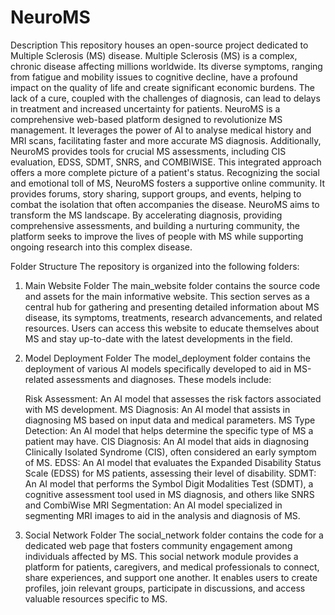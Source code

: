 # NeuroMS

Description
This repository houses an open-source project dedicated to Multiple Sclerosis (MS) disease. Multiple Sclerosis (MS) is a complex, chronic disease affecting millions worldwide. Its diverse symptoms, ranging from fatigue and mobility issues to cognitive decline, have a profound impact on the quality of life and create significant economic burdens. The lack of a cure, coupled with the challenges of diagnosis, can lead to delays in treatment and increased uncertainty for patients. NeuroMS is a comprehensive web-based platform designed to revolutionize MS management. It leverages the power of AI to analyse medical history and MRI scans, facilitating faster and more accurate MS diagnosis. Additionally, NeuroMS provides tools for crucial MS assessments, including CIS evaluation, EDSS, SDMT, SNRS, and COMBIWISE. This integrated approach offers a more complete picture of a patient's status. Recognizing the social and emotional toll of MS, NeuroMS fosters a supportive online community. It provides forums, story sharing, support groups, and events, helping to combat the isolation that often accompanies the disease. NeuroMS aims to transform the MS landscape. By accelerating diagnosis, providing comprehensive assessments, and building a nurturing community, the platform seeks to improve the lives of people with MS while supporting ongoing research into this complex disease. 


Folder Structure
The repository is organized into the following folders:

1. Main Website Folder
The main_website folder contains the source code and assets for the main informative website. This section serves as a central hub for gathering and presenting detailed information about MS disease, its symptoms, treatments, research advancements, and related resources. Users can access this website to educate themselves about MS and stay up-to-date with the latest developments in the field.

2. Model Deployment Folder
The model_deployment folder contains the deployment of various AI models specifically developed to aid in MS-related assessments and diagnoses. These models include:

      Risk Assessment: An AI model that assesses the risk factors associated with MS development.
      MS Diagnosis: An AI model that assists in diagnosing MS based on input data and medical parameters.
      MS Type Detection: An AI model that helps determine the specific type of MS a patient may have.
      CIS Diagnosis: An AI model that aids in diagnosing Clinically Isolated Syndrome (CIS), often considered an early symptom of MS.
      EDSS: An AI model that evaluates the Expanded Disability Status Scale (EDSS) for MS patients, assessing their level of disability.
      SDMT: An AI model that performs the Symbol Digit Modalities Test (SDMT), a cognitive assessment tool used in MS diagnosis, and others like SNRS and     CombiWise
      MRI Segmentation: An AI model specialized in segmenting MRI images to aid in the analysis and diagnosis of MS.

3. Social Network Folder
The social_network folder contains the code for a dedicated web page that fosters community engagement among individuals affected by MS. This social network module provides a platform for patients, caregivers, and medical professionals to connect, share experiences, and support one another. It enables users to create profiles, join relevant groups, participate in discussions, and access valuable resources specific to MS.

